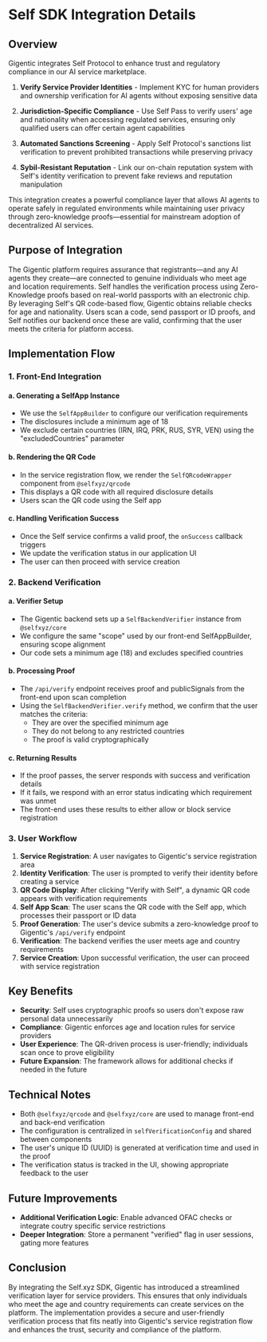 # Self SDK Integration Details

## Overview

Gigentic integrates Self Protocol to enhance trust and regulatory compliance in our AI service marketplace.

1. **Verify Service Provider Identities** - Implement KYC for human providers and ownership verification for AI agents without exposing sensitive data

2. **Jurisdiction-Specific Compliance** - Use Self Pass to verify users' age and nationality when accessing regulated services, ensuring only qualified users can offer certain agent capabilities

3. **Automated Sanctions Screening** - Apply Self Protocol's sanctions list verification to prevent prohibited transactions while preserving privacy

4. **Sybil-Resistant Reputation** - Link our on-chain reputation system with Self's identity verification to prevent fake reviews and reputation manipulation

This integration creates a powerful compliance layer that allows AI agents to operate safely in regulated environments while maintaining user privacy through zero-knowledge proofs—essential for mainstream adoption of decentralized AI services.

## Purpose of Integration

The Gigentic platform requires assurance that registrants—and any AI agents they create—are connected to genuine individuals who meet age and location requirements. Self handles the verification process using Zero-Knowledge proofs based on real-world passports with an electronic chip. By leveraging Self's QR code-based flow, Gigentic obtains reliable checks for age and nationality. Users scan a code, send passport or ID proofs, and Self notifies our backend once these are valid, confirming that the user meets the criteria for platform access.

## Implementation Flow

### 1. Front-End Integration

#### a. Generating a SelfApp Instance

- We use the `SelfAppBuilder` to configure our verification requirements
- The disclosures include a minimum age of 18
- We exclude certain countries (IRN, IRQ, PRK, RUS, SYR, VEN) using the "excludedCountries" parameter

#### b. Rendering the QR Code

- In the service registration flow, we render the `SelfQRcodeWrapper` component from `@selfxyz/qrcode`
- This displays a QR code with all required disclosure details
- Users scan the QR code using the Self app

#### c. Handling Verification Success

- Once the Self service confirms a valid proof, the `onSuccess` callback triggers
- We update the verification status in our application UI
- The user can then proceed with service creation

### 2. Backend Verification

#### a. Verifier Setup

- The Gigentic backend sets up a `SelfBackendVerifier` instance from `@selfxyz/core`
- We configure the same "scope" used by our front-end SelfAppBuilder, ensuring scope alignment
- Our code sets a minimum age (18) and excludes specified countries

#### b. Processing Proof

- The `/api/verify` endpoint receives proof and publicSignals from the front-end upon scan completion
- Using the `SelfBackendVerifier.verify` method, we confirm that the user matches the criteria:
  - They are over the specified minimum age
  - They do not belong to any restricted countries
  - The proof is valid cryptographically

#### c. Returning Results

- If the proof passes, the server responds with success and verification details
- If it fails, we respond with an error status indicating which requirement was unmet
- The front-end uses these results to either allow or block service registration

### 3. User Workflow

1. **Service Registration**: A user navigates to Gigentic's service registration area
2. **Identity Verification**: The user is prompted to verify their identity before creating a service
3. **QR Code Display**: After clicking "Verify with Self", a dynamic QR code appears with verification requirements
4. **Self App Scan**: The user scans the QR code with the Self app, which processes their passport or ID data
5. **Proof Generation**: The user's device submits a zero-knowledge proof to Gigentic's `/api/verify` endpoint
6. **Verification**: The backend verifies the user meets age and country requirements
7. **Service Creation**: Upon successful verification, the user can proceed with service registration

## Key Benefits

- **Security**: Self uses cryptographic proofs so users don't expose raw personal data unnecessarily
- **Compliance**: Gigentic enforces age and location rules for service providers
- **User Experience**: The QR-driven process is user-friendly; individuals scan once to prove eligibility
- **Future Expansion**: The framework allows for additional checks if needed in the future

## Technical Notes

- Both `@selfxyz/qrcode` and `@selfxyz/core` are used to manage front-end and back-end verification
- The configuration is centralized in `selfVerificationConfig` and shared between components
- The user's unique ID (UUID) is generated at verification time and used in the proof
- The verification status is tracked in the UI, showing appropriate feedback to the user

## Future Improvements

- **Additional Verification Logic**: Enable advanced OFAC checks or integrate coutry specific service restrictions
- **Deeper Integration**: Store a permanent "verified" flag in user sessions, gating more features

## Conclusion

By integrating the Self.xyz SDK, Gigentic has introduced a streamlined verification layer for service providers. This ensures that only individuals who meet the age and country requirements can create services on the platform. The implementation provides a secure and user-friendly verification process that fits neatly into Gigentic's service registration flow and enhances the trust, security and compliance of the platform.
